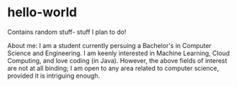 # hello-world
Contains random stuff- stuff I plan to do!

About me: I am a student currently persuing a Bachelor's in Computer Science and Engineering. I am keenly interested in Machine Learning,             Cloud Computing, and love coding (in Java). However, the above fields of interest are not at all binding; I am open to any area             related to computer science, provided it is intriguing enough.
